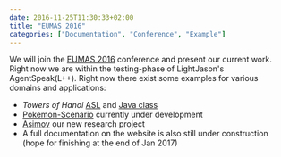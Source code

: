 ```yaml
---
date: 2016-11-25T11:30:33+02:00
title: "EUMAS 2016"
categories: ["Documentation", "Conference", "Example"]
---
```

We will join the [EUMAS 2016](http://eumas-at2016.webs.upv.es/EUMAS2016.html) conference and present our current work. Right now we are within the testing-phase of LightJason's AgentSpeak(L++). Right now there exist some examples for various domains and applications: <!--more-->

* _Towers of Hanoi_ [ASL](https://github.com/LightJason/AgentSpeak/blob/master/src/test/resources/agent/hanoi.asl) and [Java class](https://github.com/LightJason/AgentSpeak/blob/master/src/test/java/org/lightjason/agentspeak/agent/IBaseHanoiTowers.java)
* [Pokemon-Scenario](https://github.com/flashpixx/RoutingSimulation) currently under development
* [Asimov](https://github.com/APTD/Simulation) our new research project
* A full documentation on the website is also still under construction (hope for finishing at the end of Jan 2017)
